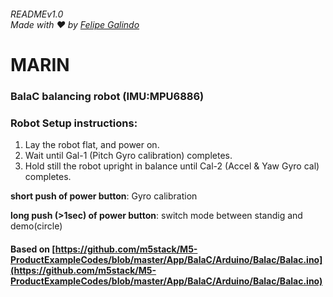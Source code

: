 ###### READMEv1.0 <br/> Made with ❤️ by [Felipe Galindo](https://felipegalind0.github.io)

# MARIN
### BalaC balancing robot (IMU:MPU6886)


### Robot Setup instructions:

1. Lay the robot flat, and power on.
2. Wait until Gal-1 (Pitch Gyro calibration) completes.
3. Hold still the robot upright in balance until Cal-2 (Accel & Yaw Gyro cal)
completes.

**short push of power button**: Gyro calibration

**long push (>1sec) of power button**: switch mode between standig and
demo(circle)

#### Based on [https://github.com/m5stack/M5-ProductExampleCodes/blob/master/App/BalaC/Arduino/Balac/Balac.ino](https://github.com/m5stack/M5-ProductExampleCodes/blob/master/App/BalaC/Arduino/Balac/Balac.ino)
